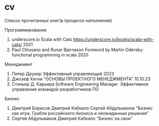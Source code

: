 # cv
Список прочитанных книг(в процессе наполнения)

Программирование
1) underscore.io Scala with Cats https://underscore.io/books/scala-with-cats/ 2021
2) Paul Chiusano and Runar Bjarnason Foreword by Martin Odersky: functional programming in scala 2020


Менеджмент
1) Питер Друкер  Эффективный управляющий 2023
2) Джозеф Хигни "ОСНОВЫ ПРОЕКТНОГО МЕНЕДЖМЕНТА" 10.10.23
3) Стэньер Д. Карьера Software Engineering Manager. Эффективное управление командой разработчиков ПО


Бизнес
1) Дмитрий Борисов Дмитрий Кибкало Сергей Абдульманов "Бизнес как игра. Грабли российского бизнеса и неожиданные решения"
2) Сергей Абдульманов Дмитрий Кибкало "Бизнес на свои"
   
